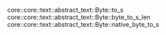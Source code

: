 core::core::text::abstract_text::Byte::to_s
core::core::text::abstract_text::Byte::byte_to_s_len
core::core::text::abstract_text::Byte::native_byte_to_s